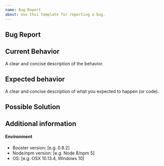 ```yaml
---
name: Bug Report
about: Use this template for reporting a bug.
---
```


## Bug Report

## Current Behavior

A clear and concise description of the behavior.

## Expected behavior

A clear and concise description of what you expected to happen (or code).

## Possible Solution

<!--- Only if you have suggestions on a fix for the bug -->

## Additional information

#### Environment

- Booster version: [e.g. 0.8.2] <!--- You can check this with `boost version` -->
- Node/npm version: [e.g. Node 8/npm 5]
- OS: [e.g. OSX 10.13.4, Windows 10]
